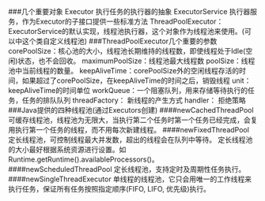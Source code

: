 ###几个重要对象
    Executor              执行任务的执行器的抽象
    ExecutorService       执行器服务，作为Executor的子接口提供一些标准方法
    ThreadPoolExecutor：  ExecutorService的默认实现，线程池执行器，这个对象作为线程池来使用。(可以中这个类自定义线程池)
###ThreadPoolExecutor几个重要的参数
    corePoolSize：核心池的大小，线程池长期维持的线程数，即使线程处于Idle(空闲)状态，也不会回收。
    maximumPoolSize：线程池最大线程数
    poolSize：线程池中当前线程的数量。
    keepAliveTime：corePoolSize外的空闲线程存活的时间，如果超过了corePoolSize，在keepAliveTime的时间之后，销毁线程
    unit：keepAliveTime的时间单位
    workQueue：一个阻塞队列，用来存储等待执行的任务，任务的排队队列
    threadFactory： 新线程的产生方式
    handler： 拒绝策略
###Java提供的四种线程池(通过Executors创建)
####newCachedThreadPool
    可缓存线程池，线程池为无限大，当执行第二个任务时第一个任务已经完成，会复用执行第一个任务的线程，而不用每次新建线程。
####newFixedThreadPool
    定长线程池，可控制线程最大并发数，超出的线程会在队列中等待。
    定长线程池的大小最好根据系统资源进行设置。如Runtime.getRuntime().availableProcessors()。
####newScheduledThreadPool
    定长线程池，支持定时及周期性任务执行。
####newSingleThreadExecutor
    单线程的线程池，它只会用唯一的工作线程来执行任务，保证所有任务按照指定顺序(FIFO, LIFO, 优先级)执行。
